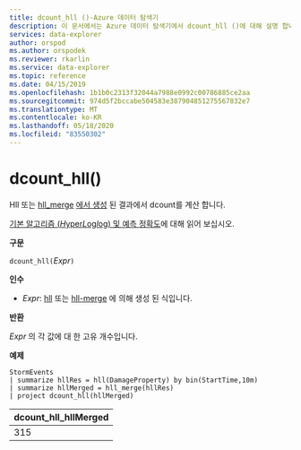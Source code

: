 ```yaml
---
title: dcount_hll ()-Azure 데이터 탐색기
description: 이 문서에서는 Azure 데이터 탐색기에서 dcount_hll ()에 대해 설명 합니다.
services: data-explorer
author: orspod
ms.author: orspodek
ms.reviewer: rkarlin
ms.service: data-explorer
ms.topic: reference
ms.date: 04/15/2019
ms.openlocfilehash: 1b1b0c2313f32044a7988e0992c00786885ce2aa
ms.sourcegitcommit: 974d5f2bccabe504583e387904851275567832e7
ms.translationtype: MT
ms.contentlocale: ko-KR
ms.lasthandoff: 05/18/2020
ms.locfileid: "83550302"
---
```

# <a name="dcount_hll"></a>dcount_hll()

Hll 또는 [hll_merge](hll-merge-aggfunction.md) [에서 생성](hll-aggfunction.md) 된 결과에서 dcount를 계산 합니다.

[기본 알고리즘 (*H*yper*L*og*l*og) 및 예측 정확도](dcount-aggfunction.md#estimation-accuracy)에 대해 읽어 보십시오.

**구문**

`dcount_hll(`*Expr*`)`

**인수**

* *Expr*: [hll](hll-aggfunction.md) 또는 [hll-merge](hll-merge-aggfunction.md) 에 의해 생성 된 식입니다.

**반환**

*Expr* 의 각 값에 대 한 고유 개수입니다.

**예제**

<!-- csl: https://help.kusto.windows.net:443/Samples -->
```kusto
StormEvents
| summarize hllRes = hll(DamageProperty) by bin(StartTime,10m)
| summarize hllMerged = hll_merge(hllRes)
| project dcount_hll(hllMerged)
```

|dcount_hll_hllMerged|
|---|
|315|
